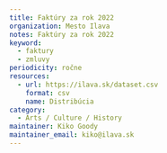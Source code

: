 ```yaml
---
title: Faktúry za rok 2022
organization: Mesto Ilava
notes: Faktúry za rok 2022
keyword:
  - faktury
  - zmluvy
periodicity: ročne
resources:
  - url: https://ilava.sk/dataset.csv
    format: csv
    name: Distribúcia
category:
  - Arts / Culture / History
maintainer: Kiko Goody
maintainer_email: kiko@ilava.sk
---
```

